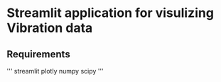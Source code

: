 # Streamlit application for visulizing Vibration data 

## Requirements
'''
streamlit
plotly
numpy
scipy
'''
## 

